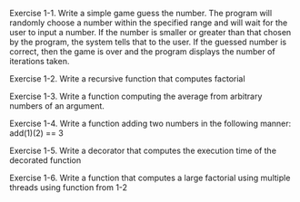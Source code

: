 Exercise 1-1. Write a simple game guess the number.
The program will randomly choose a number within the specified range and will wait for the user to input a number.
If the number is smaller or greater than that chosen by the program, the system tells that to the user.
If the guessed number is correct, then the game is over and the program displays the number of iterations taken.

Exercise 1-2. Write a recursive function that computes factorial

Exercise 1-3. Write a function computing the average from arbitrary numbers of an argument.

Exercise 1-4. Write a function adding two numbers in the following manner: add(1)(2) == 3

Exercise 1-5. Write a decorator that computes the execution time of the decorated function

Exercise 1-6. Write a function that computes a large factorial using multiple threads using function from 1-2
